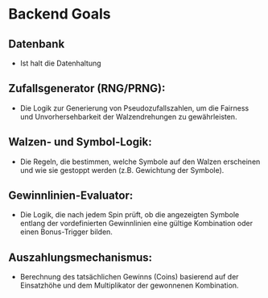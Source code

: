 # Backend Goals

## Datenbank
- Ist halt die Datenhaltung

## Zufallsgenerator (RNG/PRNG): 
- Die Logik zur Generierung von Pseudozufallszahlen, um die Fairness und Unvorhersehbarkeit der Walzendrehungen zu gewährleisten.

## Walzen- und Symbol-Logik: 
- Die Regeln, die bestimmen, welche Symbole auf den Walzen erscheinen und wie sie gestoppt werden (z.B. Gewichtung der Symbole).

## Gewinnlinien-Evaluator: 
- Die Logik, die nach jedem Spin prüft, ob die angezeigten Symbole entlang der vordefinierten Gewinnlinien eine gültige Kombination oder einen Bonus-Trigger bilden.

## Auszahlungsmechanismus: 
- Berechnung des tatsächlichen Gewinns (Coins) basierend auf der Einsatzhöhe und dem Multiplikator der gewonnenen Kombination.
